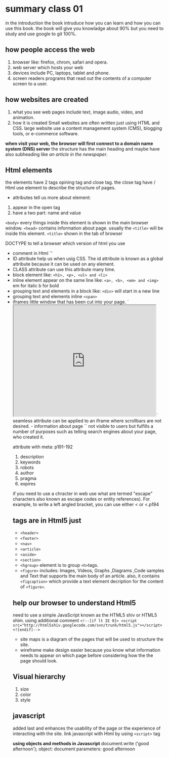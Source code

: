 # summary class 01
in the introduction the book intruduce how you can learn and how you can use this book.
the book will give you knowladge about 90% but you need to study and use google to git 100%.

## how people access the web
1. browser
like: firefox, chrom, safari and opera.
2. web server which hosts your web
3. devices include PC, laptops, tablet and phone.
3. screen readers 
programs that read out the contents of a computer screen to a user.

## how websites are created
1. what you see
web pages include text, image audio, video, and animation.
2. how it is created 
Small websites are often written just using HTML and CSS.
large website use a content management system (CMS), blogging tools, or e-commerce software.

**when visit your web, the browser will first connect to a domain name system (DNS) server**
the structure has the main heading and maybe have also subheading like *an article in the newspaper*.

## Html elements 
the elements have 2 tags opining tag and close tag.
the close tag have /
Html use element to describe the structure of pages.
- attributes tell us more about element:
1. appear in the open tag
2. have a two part: name and value

`<body>` every things inside this element is shown in the main browser window.
`<head>` contains information about page. usually the `<title>` will be inside this element.
`<title>` shown in the tab of browser

DOCTYPE to tell a browser which version of html you use
- comment in Html `<!-- comment goes here -->'
- ID attribute help us when usig CSS. The id attribute is known as a global attribute because it can
be used on any element.
- CLASS attribute can use this attribute many time.
- block element 
like: `<h1>, <p>, <ul> and <li>`
- inline element appear on the same line
like: `<a>, <b>, <em> and <img>` em for italic b for bold
- grouping text and elements in a block
like: `<div>` will start in a new line
- grouping text and elements inline
`<span>`
- iframes 
little window that has been cut into your page.
`<iframe width="450" height="350" src="http://maps.google.co.uk/maps?q=moma+new+york
&amp;output=embed">
</iframe>`
seamless attribute can be applied to an iframe where scrollbars are not desired.
- information about page 
`<meta>` not visible to users but fulfills a number of purposes such as telling search engines
about your page, who created it.

attribute with meta: p191-192
1. description
2. keywords
3. robots
4. author
5. pragma
6. expires


 if you need to use a chracter in web use what are termed "escape" characters also known as escape codes or
entity references).
For example, to write a left angled bracket, you can use either &lt; or &#60;.p194

## tags are in Html5 just
- `<header>`
- `<footer>`
- `<nav>`
- `<article>`
- `<aside>`
- `<section>`
- `<hgroup>` element is to group `<h>`tags.
- `<figure>` includes: Images, Videos, Graphs ,Diagrams ,Code samples and Text that supports the main
body of an article. also, it contains `<figcaption>` which provide a text element decription for the 
content of `<figure>`.

## help our browser to understand Html5
need to use a simple JavaScript known as the HTML5 shiv or HTML5 shim.
using additional comment `<!--[if lt IE 9]> <script src="http://html5shiv.googlecode.com/svn/trunk/html5.js"></script>
<![endif]-->`

- site maps
is a diagram of the pages that will be used to structure the site.
- wireframe make design easier because you know what information needs to appear on
which page before considering how the the page should look.

## Visual hierarchy
1. size
2. color
3. style

## javascript
added last and enhances the usability of the page or the experience of
interacting with the site.
link javascript with Html by using `<script>` tag

**using objects and methods in Javascript**
document.write ('good afternoon');
object: document
parameters: good afternoon
